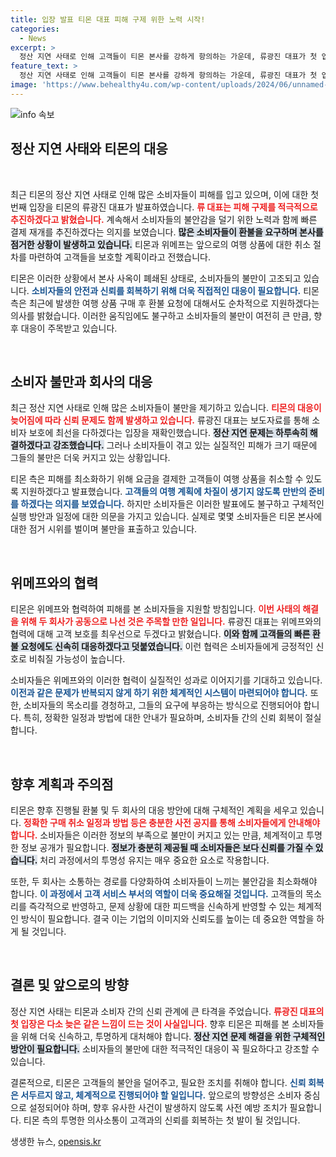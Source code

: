 ```yaml
---
title: 입장 발표 티몬 대표 피해 구제 위한 노력 시작!
categories:
  - News
excerpt: >
  정산 지연 사태로 인해 고객들이 티몬 본사를 강하게 항의하는 가운데, 류광진 대표가 첫 입장을 발표했습니다. 피해 구제와 정산 문제 해결을 위해 최선을 다하겠다고 밝혔지만, 소비자들의 불만은 여전합니다.
feature_text: >
  정산 지연 사태로 인해 고객들이 티몬 본사를 강하게 항의하는 가운데, 류광진 대표가 첫 입장을 발표했습니다. 피해 구제와 정산 문제 해결을 위해 최선을 다하겠다고 밝혔지만, 소비자들의 불만은 여전합니다.
image: 'https://www.behealthy4u.com/wp-content/uploads/2024/06/unnamed-file.png'
---
```


<p><img src="https://www.behealthy4u.com/wp-content/uploads/2024/06/unnamed-file.png" alt="info 속보" /></p>

<h2 data-ke-size="size26">정산 지연 사태와 티몬의 대응</h2>

<p data-ke-size="size16">&nbsp;</p>

<p>최근 티몬의 정산 지연 사태로 인해 많은 소비자들이 피해를 입고 있으며, 이에 대한 첫 번째 입장을 티몬의 류광진 대표가 발표하였습니다. <b><span style="color: #ee2323;">류 대표는 피해 구제를 적극적으로 추진하겠다고 밝혔습니다.</span></b> 계속해서 소비자들의 불안감을 덜기 위한 노력과 함께 빠른 결제 재개를 추진하겠다는 의지를 보였습니다. <b><span style="background-color: #21538527;">많은 소비자들이 환불을 요구하며 본사를 점거한 상황이 발생하고 있습니다.</span></b> 티몬과 위메프는 앞으로의 여행 상품에 대한 취소 절차를 마련하여 고객들을 보호할 계획이라고 전했습니다.</p>

<p>티몬은 이러한 상황에서 본사 사옥이 폐쇄된 상태로, 소비자들의 불만이 고조되고 있습니다. <b><span style="color: #1a5490;">소비자들의 안전과 신뢰를 회복하기 위해 더욱 직접적인 대응이 필요합니다.</span></b> 티몬 측은 최근에 발생한 여행 상품 구매 후 환불 요청에 대해서도 순차적으로 지원하겠다는 의사를 밝혔습니다. 이러한 움직임에도 불구하고 소비자들의 불만이 여전히 큰 만큼, 향후 대응이 주목받고 있습니다.</p>

<p data-ke-size="size16">&nbsp;</p>

<h2 data-ke-size="size26">소비자 불만과 회사의 대응</h2>

<p>최근 정산 지연 사태로 인해 많은 소비자들이 불만을 제기하고 있습니다. <b><span style="color: #ee2323;">티몬의 대응이 늦어짐에 따라 신뢰 문제도 함께 발생하고 있습니다.</span></b> 류광진 대표는 보도자료를 통해 소비자 보호에 최선을 다하겠다는 입장을 재확인했습니다. <b><span style="background-color: #21538527;">정산 지연 문제는 하루속히 해결하겠다고 강조했습니다.</span></b> 그러나 소비자들이 겪고 있는 실질적인 피해가 크기 때문에 그들의 불만은 더욱 커지고 있는 상황입니다.</p>

<p>티몬 측은 피해를 최소화하기 위해 요금을 결제한 고객들이 여행 상품을 취소할 수 있도록 지원하겠다고 발표했습니다. <b><span style="color: #1a5490;">고객들의 여행 계획에 차질이 생기지 않도록 만반의 준비를 하겠다는 의지를 보였습니다.</span></b> 하지만 소비자들은 이러한 발표에도 불구하고 구체적인 실행 방안과 일정에 대한 의문을 가지고 있습니다. 실제로 몇몇 소비자들은 티몬 본사에 대한 점거 시위를 벌이며 불만을 표출하고 있습니다.</p>

<p data-ke-size="size16">&nbsp;</p>

<h2 data-ke-size="size26">위메프와의 협력</h2>

<p>티몬은 위메프와 협력하여 피해를 본 소비자들을 지원할 방침입니다. <b><span style="color: #ee2323;">이번 사태의 해결을 위해 두 회사가 공동으로 나선 것은 주목할 만한 일입니다.</span></b> 류광진 대표는 위메프와의 협력에 대해 고객 보호를 최우선으로 두겠다고 밝혔습니다. <b><span style="background-color: #21538527;">이와 함께 고객들의 빠른 환불 요청에도 신속히 대응하겠다고 덧붙였습니다.</span></b> 이런 협력은 소비자들에게 긍정적인 신호로 비춰질 가능성이 높습니다.</p>

<p>소비자들은 위메프와의 이러한 협력이 실질적인 성과로 이어지기를 기대하고 있습니다. <b><span style="color: #1a5490;">이전과 같은 문제가 반복되지 않게 하기 위한 체계적인 시스템이 마련되어야 합니다.</span></b> 또한, 소비자들의 목소리를 경청하고, 그들의 요구에 부응하는 방식으로 진행되어야 합니다. 특히, 정확한 일정과 방법에 대한 안내가 필요하며, 소비자들 간의 신뢰 회복이 절실합니다.</p>

<p data-ke-size="size16">&nbsp;</p>

<h2 data-ke-size="size26">향후 계획과 주의점</h2>

<p>티몬은 향후 진행될 환불 및 두 회사의 대응 방안에 대해 구체적인 계획을 세우고 있습니다. <b><span style="color: #ee2323;">정확한 구매 취소 일정과 방법 등은 충분한 사전 공지를 통해 소비자들에게 안내해야 합니다.</span></b> 소비자들은 이러한 정보의 부족으로 불만이 커지고 있는 만큼, 체계적이고 투명한 정보 공개가 필요합니다. <b><span style="background-color: #21538527;">정보가 충분히 제공될 때 소비자들은 보다 신뢰를 가질 수 있습니다.</span></b> 처리 과정에서의 투명성 유지는 매우 중요한 요소로 작용합니다.</p>

<p>또한, 두 회사는 소통하는 경로를 다양화하여 소비자들이 느끼는 불안감을 최소화해야 합니다. <b><span style="color: #1a5490;">이 과정에서 고객 서비스 부서의 역할이 더욱 중요해질 것입니다.</span></b> 고객들의 목소리를 즉각적으로 반영하고, 문제 상황에 대한 피드백을 신속하게 반영할 수 있는 체계적인 방식이 필요합니다. 결국 이는 기업의 이미지와 신뢰도를 높이는 데 중요한 역할을 하게 될 것입니다.</p>

<p data-ke-size="size16">&nbsp;</p>

<h2 data-ke-size="size26">결론 및 앞으로의 방향</h2>

<p>정산 지연 사태는 티몬과 소비자 간의 신뢰 관계에 큰 타격을 주었습니다. <b><span style="color: #ee2323;">류광진 대표의 첫 입장은 다소 늦은 같은 느낌이 드는 것이 사실입니다.</span></b> 향후 티몬은 피해를 본 소비자들을 위해 더욱 신속하고, 투명하게 대처해야 합니다. <b><span style="background-color: #21538527;">정산 지연 문제 해결을 위한 구체적인 방안이 필요합니다.</span></b> 소비자들의 불만에 대한 적극적인 대응이 꼭 필요하다고 강조할 수 있습니다.</p>

<p>결론적으로, 티몬은 고객들의 불안을 덜어주고, 필요한 조치를 취해야 합니다. <b><span style="color: #1a5490;">신뢰 회복은 서두르지 않고, 체계적으로 진행되어야 할 일입니다.</span></b> 앞으로의 방향성은 소비자 중심으로 설정되어야 하며, 향후 유사한 사건이 발생하지 않도록 사전 예방 조치가 필요합니다. 티몬 측의 투명한 의사소통이 고객과의 신뢰를 회복하는 첫 발이 될 것입니다.</p>
생생한 뉴스, <a href="https://opensis.kr" rel="dofollow">opensis.kr</a>


